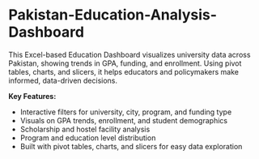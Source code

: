 # Pakistan-Education-Analysis-Dashboard
This Excel-based Education Dashboard visualizes university data across Pakistan, showing trends in GPA, funding, and enrollment. Using pivot tables, charts, and slicers, it helps educators and policymakers make informed, data-driven decisions.

**Key Features:**

* Interactive filters for university, city, program, and funding type
* Visuals on GPA trends, enrollment, and student demographics
* Scholarship and hostel facility analysis
* Program and education level distribution
* Built with pivot tables, charts, and slicers for easy data exploration

